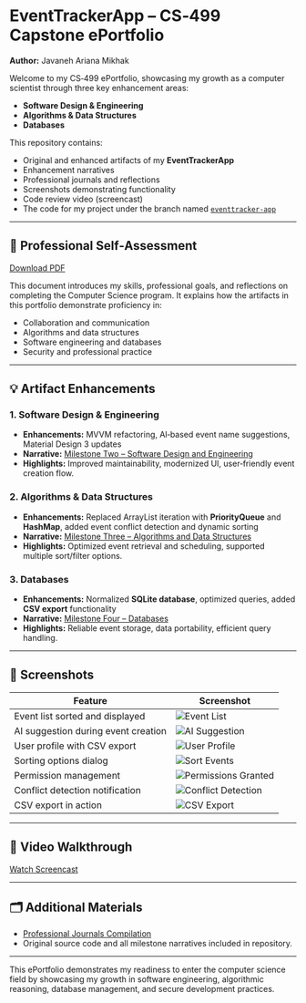 # EventTrackerApp – CS‑499 Capstone ePortfolio
**Author:** Javaneh Ariana Mikhak  

Welcome to my CS‑499 ePortfolio, showcasing my growth as a computer scientist through three key enhancement areas:  
- **Software Design & Engineering**  
- **Algorithms & Data Structures**  
- **Databases**

This repository contains:  
- Original and enhanced artifacts of my **EventTrackerApp**
- Enhancement narratives  
- Professional journals and reflections  
- Screenshots demonstrating functionality  
- Code review video (screencast)
- The code for my project under the branch named [`eventtracker-app`](https://github.com/javanehmikhak/s25cs499/tree/eventtracker-app)

---

## 📄 Professional Self‑Assessment
[Download PDF](./Professional_Self_Assessment.pdf)

This document introduces my skills, professional goals, and reflections on completing the Computer Science program. It explains how the artifacts in this portfolio demonstrate proficiency in:  
- Collaboration and communication  
- Algorithms and data structures  
- Software engineering and databases  
- Security and professional practice

---

## 💡 Artifact Enhancements

### **1. Software Design & Engineering**
- **Enhancements:** MVVM refactoring, AI‑based event name suggestions, Material Design 3 updates  
- **Narrative:** [Milestone Two – Software Design and Engineering](./Milestone%20Two-%20Software%20Design%20and%20Engineering%20Enhancement%20Narrative.pdf)  
- **Highlights:** Improved maintainability, modernized UI, user‑friendly event creation flow.

### **2. Algorithms & Data Structures**
- **Enhancements:** Replaced ArrayList iteration with **PriorityQueue** and **HashMap**, added event conflict detection and dynamic sorting  
- **Narrative:** [Milestone Three – Algorithms and Data Structures](./Milestone%20Three-%20Enhancement%20Two-%20Algorithms%20and%20Data%20Structure%20Narrative.pdf)  
- **Highlights:** Optimized event retrieval and scheduling, supported multiple sort/filter options.

### **3. Databases**
- **Enhancements:** Normalized **SQLite database**, optimized queries, added **CSV export** functionality  
- **Narrative:** [Milestone Four – Databases](./Milestone%20Four-%20Enhancement%20Three-%20Databases%20Narrative.pdf)  
- **Highlights:** Reliable event storage, data portability, efficient query handling.

---

## 📸 Screenshots

| Feature                                | Screenshot |
|----------------------------------------|-----------|
| Event list sorted and displayed         | ![Event List](./Screenshots/Event_List_Sorted.png) |
| AI suggestion during event creation     | ![AI Suggestion](./Screenshots/Create_Event_AI_Suggestion.png) |
| User profile with CSV export            | ![User Profile](./Screenshots/User_Profile_CSV_Export.png) |
| Sorting options dialog                  | ![Sort Events](./Screenshots/Sort_Events_Dialog.png) |
| Permission management                   | ![Permissions Granted](./Screenshots/Permissions_Granted.png) |
| Conflict detection notification         | ![Conflict Detection](./Screenshots/eventtracker_conflict_detection.png) |
| CSV export in action                    | ![CSV Export](./Screenshots/events_export.png) |

---

## 🎥 Video Walkthrough
[Watch Screencast](./CS499%20Module%20Two%20Javaneh%20Ariana%20Mikhak.mp4)

---

## 🗂 Additional Materials
- [Professional Journals Compilation](./Professional%20Journals%20Compilation.pdf)  
- Original source code and all milestone narratives included in repository.  

---

This ePortfolio demonstrates my readiness to enter the computer science field by showcasing my growth in software engineering, algorithmic reasoning, database management, and secure development practices.
